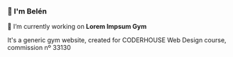 ### 👋 I'm Belén

🔭 I’m currently working on **Lorem Impsum Gym**

It's a generic gym website, created for CODERHOUSE Web Design course, commission nº 33130 

<!--
**mbbujan/mbbujan** is a ✨ _special_ ✨ repository because its `README.md` (this file) appears on your GitHub profile.

Here are some ideas to get you started:

- 🔭 I’m currently working on ...
- 🌱 I’m currently learning ...
- 👯 I’m looking to collaborate on ...
- 🤔 I’m looking for help with ...
- 💬 Ask me about ...
- 📫 How to reach me: ...
- 😄 Pronouns: ...
- ⚡ Fun fact: ...
-->
